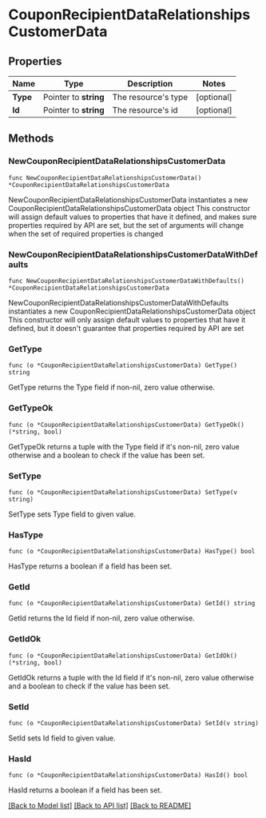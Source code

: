# CouponRecipientDataRelationshipsCustomerData

## Properties

Name | Type | Description | Notes
------------ | ------------- | ------------- | -------------
**Type** | Pointer to **string** | The resource&#39;s type | [optional] 
**Id** | Pointer to **string** | The resource&#39;s id | [optional] 

## Methods

### NewCouponRecipientDataRelationshipsCustomerData

`func NewCouponRecipientDataRelationshipsCustomerData() *CouponRecipientDataRelationshipsCustomerData`

NewCouponRecipientDataRelationshipsCustomerData instantiates a new CouponRecipientDataRelationshipsCustomerData object
This constructor will assign default values to properties that have it defined,
and makes sure properties required by API are set, but the set of arguments
will change when the set of required properties is changed

### NewCouponRecipientDataRelationshipsCustomerDataWithDefaults

`func NewCouponRecipientDataRelationshipsCustomerDataWithDefaults() *CouponRecipientDataRelationshipsCustomerData`

NewCouponRecipientDataRelationshipsCustomerDataWithDefaults instantiates a new CouponRecipientDataRelationshipsCustomerData object
This constructor will only assign default values to properties that have it defined,
but it doesn't guarantee that properties required by API are set

### GetType

`func (o *CouponRecipientDataRelationshipsCustomerData) GetType() string`

GetType returns the Type field if non-nil, zero value otherwise.

### GetTypeOk

`func (o *CouponRecipientDataRelationshipsCustomerData) GetTypeOk() (*string, bool)`

GetTypeOk returns a tuple with the Type field if it's non-nil, zero value otherwise
and a boolean to check if the value has been set.

### SetType

`func (o *CouponRecipientDataRelationshipsCustomerData) SetType(v string)`

SetType sets Type field to given value.

### HasType

`func (o *CouponRecipientDataRelationshipsCustomerData) HasType() bool`

HasType returns a boolean if a field has been set.

### GetId

`func (o *CouponRecipientDataRelationshipsCustomerData) GetId() string`

GetId returns the Id field if non-nil, zero value otherwise.

### GetIdOk

`func (o *CouponRecipientDataRelationshipsCustomerData) GetIdOk() (*string, bool)`

GetIdOk returns a tuple with the Id field if it's non-nil, zero value otherwise
and a boolean to check if the value has been set.

### SetId

`func (o *CouponRecipientDataRelationshipsCustomerData) SetId(v string)`

SetId sets Id field to given value.

### HasId

`func (o *CouponRecipientDataRelationshipsCustomerData) HasId() bool`

HasId returns a boolean if a field has been set.


[[Back to Model list]](../README.md#documentation-for-models) [[Back to API list]](../README.md#documentation-for-api-endpoints) [[Back to README]](../README.md)


